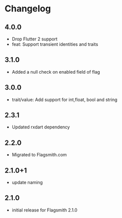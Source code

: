 # Changelog

## 4.0.0
* Drop Flutter 2 support
* feat: Support transient identities and traits

## 3.1.0
* Added a null check on enabled field of flag

## 3.0.0
* trait/value: Add support for int,float, bool and string

## 2.3.1

* Updated rxdart dependency

## 2.2.0

* Migrated to Flagsmith.com

## 2.1.0+1

* update naming

## 2.1.0

* initial release for Flagsmith 2.1.0
